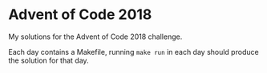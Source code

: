 Advent of Code 2018
===================

My solutions for the Advent of Code 2018 challenge.

Each day contains a Makefile, running `make run` in each day should produce the
solution for that day.
